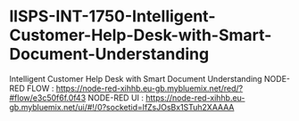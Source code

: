# llSPS-INT-1750-Intelligent-Customer-Help-Desk-with-Smart-Document-Understanding
Intelligent Customer Help Desk with Smart Document Understanding
NODE-RED FLOW : https://node-red-xihhb.eu-gb.mybluemix.net/red/?#flow/e3c50f6f.0f43
NODE-RED UI : https://node-red-xihhb.eu-gb.mybluemix.net/ui/#!/0?socketid=lfZsJOsBx1STuh2XAAAA
